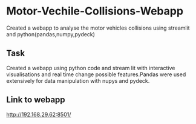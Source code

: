 # Motor-Vechile-Collisions-Webapp
Created a webapp to analyse the motor vehicles collisions using streamlit and python(pandas,numpy,pydeck)

## Task
Created a webapp using python code and stream lit with interactive visualisations and real time change possible features.Pandas were used extensively for data manipulation with nupys and pydeck.

## Link to webapp
http://192.168.29.62:8501/
